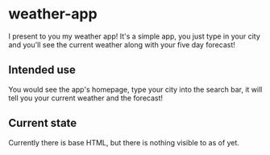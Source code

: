 # weather-app

I present to you my weather app! It's a simple app, you just type in your city and you'll see the current weather along with your five day forecast!

## Intended use

You would see the app's homepage, type your city into the search bar, it will tell you your current weather and the forecast!

## Current state

Currently there is base HTML, but there is nothing visible to as of yet.